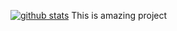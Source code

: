 [![github stats](https://github-readme-stats.vercel.app/api?username=ljedrz&hide_rank=true&include_all_commits=true)](https://github.com/anuraghazra/github-readme-stats)
This is amazing project
